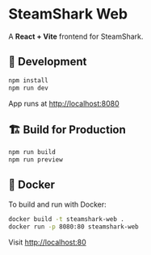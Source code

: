 # SteamShark Web

A **React + Vite** frontend for SteamShark.

## 🚀 Development

```bash
npm install
npm run dev
```

App runs at [http://localhost:8080](http://localhost:8080)

## 🏗️ Build for Production

```bash
npm run build
npm run preview
```

## 🐳 Docker

To build and run with Docker:

```bash
docker build -t steamshark-web .
docker run -p 8080:80 steamshark-web
```

Visit [http://localhost:80](http://localhost:80)

